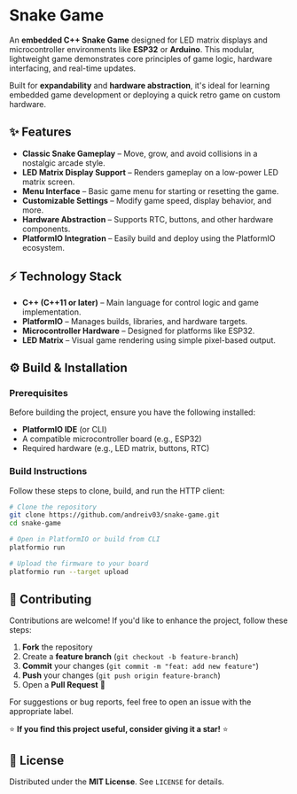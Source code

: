 # Snake Game

An **embedded C++ Snake Game** designed for LED matrix displays and microcontroller environments like **ESP32** or **Arduino**. This modular, lightweight game demonstrates core principles of game logic, hardware interfacing, and real-time updates.

Built for **expandability** and **hardware abstraction**, it's ideal for learning embedded game development or deploying a quick retro game on custom hardware.

## ✨ Features

- **Classic Snake Gameplay** – Move, grow, and avoid collisions in a nostalgic arcade style.
- **LED Matrix Display Support** – Renders gameplay on a low-power LED matrix screen.
- **Menu Interface** – Basic game menu for starting or resetting the game.
- **Customizable Settings** – Modify game speed, display behavior, and more.
- **Hardware Abstraction** – Supports RTC, buttons, and other hardware components.
- **PlatformIO Integration** – Easily build and deploy using the PlatformIO ecosystem.

## ⚡ Technology Stack

- **C++ (C++11 or later)** – Main language for control logic and game implementation.
- **PlatformIO** – Manages builds, libraries, and hardware targets.
- **Microcontroller Hardware** – Designed for platforms like ESP32.
- **LED Matrix** – Visual game rendering using simple pixel-based output.

## ⚙️ Build & Installation

### Prerequisites

Before building the project, ensure you have the following installed:

- **PlatformIO IDE** (or CLI)
- A compatible microcontroller board (e.g., ESP32)
- Required hardware (e.g., LED matrix, buttons, RTC)

### Build Instructions

Follow these steps to clone, build, and run the HTTP client:

```sh
# Clone the repository
git clone https://github.com/andreiv03/snake-game.git
cd snake-game

# Open in PlatformIO or build from CLI
platformio run

# Upload the firmware to your board
platformio run --target upload
```

## 🤝 Contributing

Contributions are welcome! If you'd like to enhance the project, follow these steps:

1. **Fork** the repository
2. Create a **feature branch** (`git checkout -b feature-branch`)
3. **Commit** your changes (`git commit -m "feat: add new feature"`)
4. **Push** your changes (`git push origin feature-branch`)
5. Open a **Pull Request** 🚀

For suggestions or bug reports, feel free to open an issue with the appropriate label.

⭐ **If you find this project useful, consider giving it a star!** ⭐

## 📜 License

Distributed under the **MIT License**. See `LICENSE` for details.
